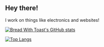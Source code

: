## Hey there!
I work on things like electronics and websites!

[![Bread With Toast's GitHub stats](https://github-readme-stats.vercel.app/api?username=bread-with-toast&theme=gruvbox)](https://github.com/anuraghazra/github-readme-stats)

[![Top Langs](https://github-readme-stats.vercel.app/api/top-langs/?username=bread-with-toast&layout=compact&theme=gruvbox)](https://github.com/anuraghazra/github-readme-stats)
